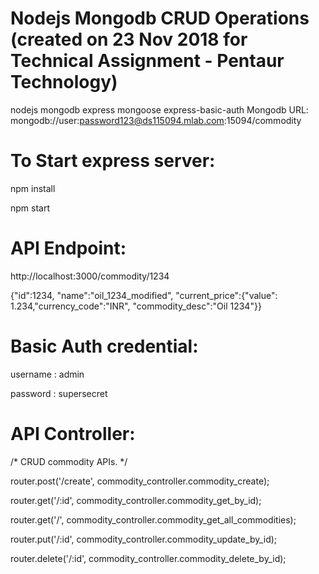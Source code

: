 # Nodejs Mongodb CRUD Operations (created on 23 Nov 2018 for Technical Assignment - Pentaur Technology)
nodejs mongodb express mongoose express-basic-auth
Mongodb URL: mongodb://user:password123@ds115094.mlab.com:15094/commodity

# To Start express server:
npm install

npm start

# API Endpoint:
http://localhost:3000/commodity/1234 

{"id":1234,
"name":"oil_1234_modified",
"current_price":{"value": 1.234,"currency_code":"INR",
"commodity_desc":"Oil 1234"}}

# Basic Auth credential:
username : admin

password : supersecret


# API Controller: 
/* CRUD commodity APIs. */

router.post('/create', commodity_controller.commodity_create);

router.get('/:id', commodity_controller.commodity_get_by_id);

router.get('/', commodity_controller.commodity_get_all_commodities);

router.put('/:id', commodity_controller.commodity_update_by_id);

router.delete('/:id', commodity_controller.commodity_delete_by_id);
